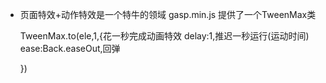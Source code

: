 - 页面特效+动作特效是一个特牛的领域
    gasp.min.js
    提供了一个TweenMax类
    
    TweenMax.to(ele,1,{花一秒完成动画特效
        delay:1,推迟一秒运行(运动时间)
        ease:Back.easeOut,回弹

    })